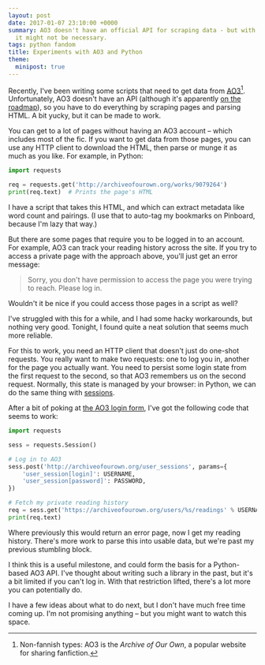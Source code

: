 ```yaml
---
layout: post
date: 2017-01-07 23:10:00 +0000
summary: AO3 doesn't have an official API for scraping data - but with a bit of Python,
  it might not be necessary.
tags: python fandom
title: Experiments with AO3 and Python
theme:
  minipost: true
---
```


Recently, I've been writing some scripts that need to get data from [AO3][ao3][^1].
Unfortunately, AO3 doesn't have an API (although it's apparently [on the roadmap][roadmap]), so you have to do everything by scraping pages and parsing HTML.
A bit yucky, but it can be made to work.

You can get to a lot of pages without having an AO3 account &ndash; which includes most of the fic.
If you want to get data from those pages, you can use any HTTP client to download the HTML, then parse or munge it as much as you like.
For example, in Python:

```python
import requests

req = requests.get('http://archiveofourown.org/works/9079264')
print(req.text)  # Prints the page's HTML
```

I have a script that takes this HTML, and which can extract metadata like word count and pairings.
(I use that to auto-tag my bookmarks on Pinboard, because I'm lazy that way.)

But there are some pages that require you to be logged in to an account.
For example, AO3 can track your reading history across the site.
If you try to access a private page with the approach above, you'll just get an error message:

<blockquote class="ao3_error">Sorry, you don't have permission to access the page you were trying to reach. Please log in.</blockquote>

Wouldn't it be nice if you could access those pages in a script as well?

I've struggled with this for a while, and I had some hacky workarounds, but nothing very good.
Tonight, I found quite a neat solution that seems much more reliable.

For this to work, you need an HTTP client that doesn't just do one-shot requests.
You really want to make two requests: one to log you in, another for the page you actually want.
You need to persist some login state from the first request to the second, so that AO3 remembers us on the second request.
Normally, this state is managed by your browser: in Python, we can do the same thing with [sessions][session].

After a bit of poking at [the AO3 login form][login], I've got the following code that seems to work:

```python
import requests

sess = requests.Session()

# Log in to AO3
sess.post('http://archiveofourown.org/user_sessions', params={
    'user_session[login]': USERNAME,
    'user_session[password]': PASSWORD,
})

# Fetch my private reading history
req = sess.get('https://archiveofourown.org/users/%s/readings' % USERNAME)
print(req.text)
```

Where previously this would return an error page, now I get my reading history.
There's more work to parse this into usable data, but we're past my previous stumbling block.

I think this is a useful milestone, and could form the basis for a Python-based AO3 API.
I've thought about writing such a library in the past, but it's a bit limited if you can't log in.
With that restriction lifted, there's a lot more you can potentially do.

I have a few ideas about what to do next, but I don't have much free time coming up.
I'm not promising anything &ndash; but you might want to watch this space.

[ao3]: https://archiveofourown.org
[roadmap]: http://archiveofourown.org/admin_posts/295
[requests]: http://python-requests.org/
[session]: http://docs.python-requests.org/en/master/user/advanced/#session-objects
[login]: http://archiveofourown.org/login

[^1]: Non-fannish types: AO3 is the *Archive of Our Own*, a popular website for sharing fanfiction.
